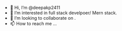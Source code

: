 - 👋 Hi, I’m @deepakp2411
- 👀 I’m interested in full stack develpoer/ Mern stack.
- 💞️ I’m looking to collaborate on .
- 📫 How to reach me ...

<!---
deepakp2411/deepakp2411 is a ✨ special ✨ repository because its `README.md` (this file) appears on your GitHub profile.
You can click the Preview link to take a look at your changes.
--->
